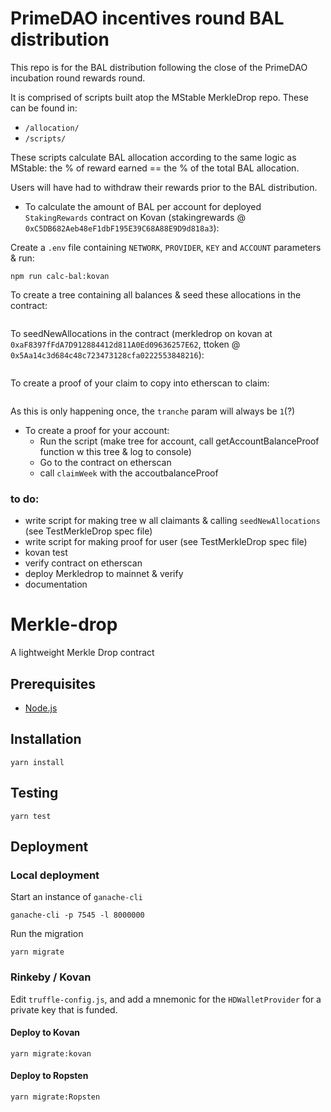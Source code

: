# PrimeDAO incentives round BAL distribution

This repo is for the BAL distribution following the close of the PrimeDAO incubation round rewards round.

It is comprised of scripts built atop the MStable MerkleDrop repo. These can be found in:

- `/allocation/`
- `/scripts/`

These scripts calculate BAL allocation according to the same logic as MStable: the % of reward earned == the % of the total BAL allocation.

Users will have had to withdraw their rewards prior to the BAL distribution.

- To calculate the amount of BAL per account for deployed `StakingRewards` contract on Kovan (stakingrewards @ `0xC5DB682Aeb48eF1dbF195E39C68A88E9D9d818a3`):

Create a `.env` file containing `NETWORK`, `PROVIDER`, `KEY` and `ACCOUNT` parameters & run:
```
npm run calc-bal:kovan
```

To create a tree containing all balances & seed these allocations in the contract:
```

```

To seedNewAllocations in the contract (merkledrop on kovan at `0xaF8397fFdA7D912884412d811A0Ed09636257E62`, ttoken @ `0x5Aa14c3d684c48c723473128cfa0222553848216`):
```
```

To create a proof of your claim to copy into etherscan to claim:
```

```

As this is only happening once, the `tranche` param will always be `1`(?)

- To create a proof for your account:
    - Run the script (make tree for account, call getAccountBalanceProof function w this tree & log to console)
    - Go to the contract on etherscan
    - call `claimWeek` with the accoutbalanceProof

### to do:
  - write script for making tree w all claimants & calling `seedNewAllocations` (see TestMerkleDrop spec file)
  - write script for making proof for user (see TestMerkleDrop spec file)
  - kovan test
  - verify contract on etherscan
  - deploy Merkledrop to mainnet & verify
  - documentation

# Merkle-drop

A lightweight Merkle Drop contract

## Prerequisites

* [Node.js][1]

## Installation

    yarn install

## Testing

    yarn test

## Deployment

### Local deployment

Start an instance of `ganache-cli`

    ganache-cli -p 7545 -l 8000000

Run the migration

    yarn migrate

### Rinkeby / Kovan

Edit `truffle-config.js`, and add a mnemonic for the `HDWalletProvider` for a private key that is funded.

#### Deploy to Kovan

    yarn migrate:kovan

#### Deploy to Ropsten

    yarn migrate:Ropsten

[1]: https://nodejs.org/
